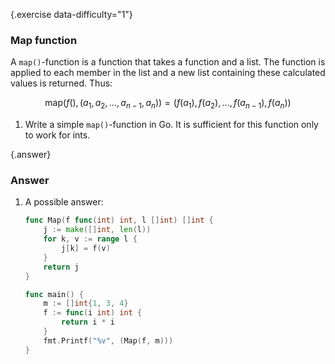 {.exercise data-difficulty="1"}
### Map function

A `map()`-function is a function that takes
a function and a list. The function is applied to
each member in the list and a new list containing
these calculated values is returned.
Thus:

$$ \mathrm{map}(f(), (a_1,a_2,\ldots,a_{n-1},a_n)) =  (f(a_1), f(a_2),\ldots,f(a_{n-1}), f(a_n)) $$

1.  Write a simple
`map()`-function in Go. It is sufficient for this function only to work for ints.


{.answer}
### Answer

1. A possible answer:

    ~~~go
    func Map(f func(int) int, l []int) []int {
        j := make([]int, len(l))
        for k, v := range l {
            j[k] = f(v)
        }
        return j
    }

    func main() {
        m := []int{1, 3, 4}
        f := func(i int) int {
            return i * i
        }
        fmt.Printf("%v", (Map(f, m)))
    }
    ~~~
